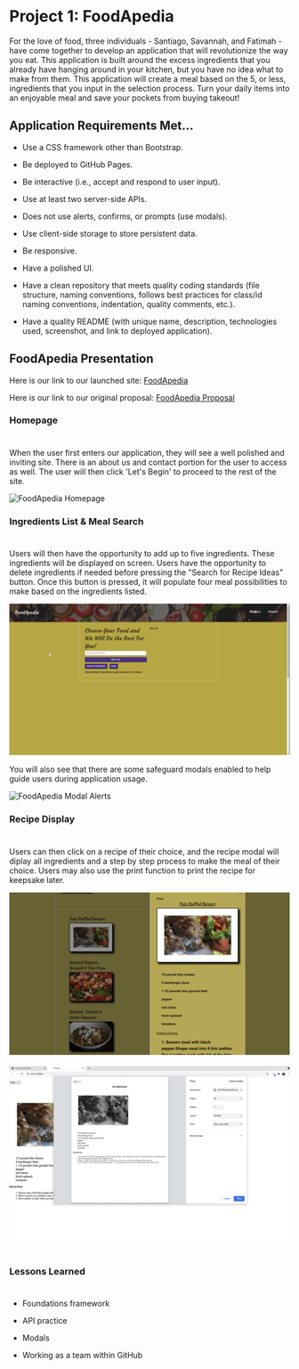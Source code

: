 # Project 1: FoodApedia

For the love of food, three individuals - Santiago, Savannah, and Fatimah - have come together to develop an application that will revolutionize the way you eat. This application is built around the excess ingredients that you already have hanging around in your kitchen, but you have no idea what to make from them. This application will create a meal based on the 5, or less,  ingredients that you input in the selection process. Turn your daily items into an enjoyable meal and save your pockets from buying takeout!

## Application Requirements Met...

* Use a CSS framework other than Bootstrap.

* Be deployed to GitHub Pages.

* Be interactive (i.e., accept and respond to user input).

* Use at least two server-side APIs.

* Does not use alerts, confirms, or prompts (use modals).

* Use client-side storage to store persistent data.
* Be responsive.

* Have a polished UI.

* Have a clean repository that meets quality coding standards (file structure, naming conventions, follows best practices for class/id naming conventions, indentation, quality comments, etc.).

* Have a quality README (with unique name, description, technologies used, screenshot, and link to deployed application).

## FoodApedia Presentation

Here is our link to our launched site: [FoodApedia](https://santipalacios2002.github.io/foodApedia/)

Here is our link to our original proposal: [FoodApedia Proposal](/proposal.md)

### Homepage
#

When the user first enters our application, they will see a well polished and inviting site. There is an about us and contact portion for the user to access as well. The user will then click 'Let's Begin' to proceed to the rest of the site. 

![FoodApedia Homepage ](assets/images/homepage.png)

### Ingredients List & Meal Search
#

Users will then have the opportunity to add up to five ingredients. These ingredients will be displayed on screen. Users have the opportunity to delete ingredients if needed before pressing the "Search for Recipe Ideas" button. Once this button is pressed, it will populate four meal possibilities to make based on the ingredients listed. 

![FoodApedia Ingredients List ](assets/images/searchMeal.gif)

You will also see that there are some safeguard modals enabled to help guide users during application usage. 

![FoodApedia Modal Alerts ](assets/images/modals.gif)

### Recipe Display
#

Users can then click on a recipe of their choice, and the recipe modal will diplay all ingredients and a step by step process to make the meal of their choice. Users may also use the print function to print the recipe for keepsake later. 

![FoodApedia Recipe Display](assets/images/recipeModal.png)
<br></br>
![FoodApedia Print Recipe](assets/images/printRecipe.png)
<br></br>

### Lessons Learned
#
* Foundations framework

* API practice

* Modals

* Working as a team within GitHub
